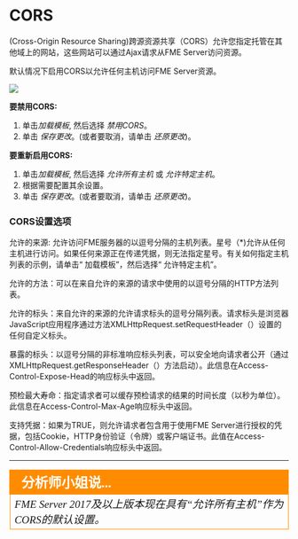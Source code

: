 # CORS #

(Cross-Origin Resource Sharing)跨源资源共享（CORS）允许您指定托管在其他域上的网站，这些网站可以通过Ajax请求从FME Server访问资源。

默认情况下启用CORS以允许任何主机访问FME Server资源。

![](./Images/2.002.CORS.png)

**要禁用CORS:**

1. 单击*加载模板*, 然后选择 *禁用CORS*。
2. 单击 *保存更改*。(或者要取消，请单击 *还原更改*)。

**要重新启用CORS:**

1. 单击*加载模板*, 然后选择 *允许所有主机* 或 *允许特定主机*。
2. 根据需要配置其余设置。
3. 单击 *保存更改*。(或者要取消，请单击 *还原更改*)。

### CORS设置选项 ###

允许的来源: 允许访问FME服务器的以逗号分隔的主机列表。星号（*)允许从任何主机进行访问。如果任何来源正在传递凭据，则无法指定星号。有关如何指定主机列表的示例，请单击“ 加载模板”，然后选择“ 允许特定主机”。

允许的方法：可以在来自允许的来源的请求中使用的以逗号分隔的HTTP方法列表。

允许的标头：来自允许的来源的允许请求标头的逗号分隔列表。请求标头是浏览器JavaScript应用程序通过方法XMLHttpRequest.setRequestHeader（）设置的任何自定义标头。

暴露的标头：以逗号分隔的非标准响应标头列表，可以安全地向请求者公开（通过XMLHttpRequest.getResponseHeader（）方法启动）。此信息在Access-Control-Expose-Head的响应标头中返回。

预检最大寿命：指定请求者可以缓存预检请求的结果的时间长度（以秒为单位）。此信息在Access-Control-Max-Age响应标头中返回。

支持凭据：如果为TRUE，则允许请求者包含用于使用FME Server进行授权的凭据，包括Cookie，HTTP身份验证（令牌）或客户端证书。此值在Access-Control-Allow-Credentials响应标头中返回。


---

<!--Person X Says Section-->

<table style="border-spacing: 0px">
<tr>
<td style="vertical-align:middle;background-color:darkorange;border: 2px solid darkorange">
<i class="fa fa-quote-left fa-lg fa-pull-left fa-fw" style="color:white;padding-right: 12px;vertical-align:text-top"></i>
<span style="color:white;font-size:x-large;font-weight: bold;font-family:serif">分析师小姐说...</span>
</td>
</tr>

<tr>
<td style="border: 1px solid darkorange">
<span style="font-family:serif; font-style:italic; font-size:larger">
FME Server 2017及以上版本现在具有“允许所有主机”作为CORS的默认设置。

</span>
</td>
</tr>
</table>
